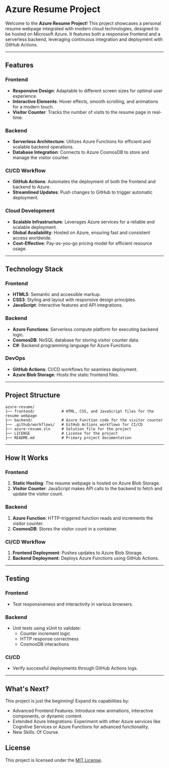 # Azure Resume Project

Welcome to the **Azure Resume Project**! This project showcases a personal resume webpage integrated with modern cloud technologies, designed to be hosted on Microsoft Azure. It features both a responsive frontend and a serverless backend, leveraging continuous integration and deployment with GitHub Actions.

---

## Features

### Frontend
- **Responsive Design**: Adaptable to different screen sizes for optimal user experience.
- **Interactive Elements**: Hover effects, smooth scrolling, and animations for a modern touch.
- **Visitor Counter**: Tracks the number of visits to the resume page in real-time.

### Backend
- **Serverless Architecture**: Utilizes Azure Functions for efficient and scalable backend operations.
- **Database Integration**: Connects to Azure CosmosDB to store and manage the visitor counter.

### CI/CD Workflow
- **GitHub Actions**: Automates the deployment of both the frontend and backend to Azure.
- **Streamlined Updates**: Push changes to GitHub to trigger automatic deployment.

### Cloud Development
- **Scalable Infrastructure**: Leverages Azure services for a reliable and scalable deployment.
- **Global Availability**: Hosted on Azure, ensuring fast and consistent access worldwide.
- **Cost-Effective**: Pay-as-you-go pricing model for efficient resource usage.

---

## Technology Stack

### Frontend
- **HTML5**: Semantic and accessible markup.
- **CSS3**: Styling and layout with responsive design principles.
- **JavaScript**: Interactive features and API integrations.

### Backend
- **Azure Functions**: Serverless compute platform for executing backend logic.
- **CosmosDB**: NoSQL database for storing visitor counter data.
- **C#**: Backend programming language for Azure Functions.

### DevOps
- **GitHub Actions**: CI/CD workflows for seamless deployment.
- **Azure Blob Storage**: Hosts the static frontend files.

---

## Project Structure

```plaintext
azure-resume/
├── frontend/            # HTML, CSS, and JavaScript files for the resume webpage
├── backend/             # Azure Function code for the visitor counter
├── .github/workflows/   # GitHub Actions workflows for CI/CD
├── azure-resume.sln     # Solution file for the project
├── LICENSE              # License for the project
├── README.md            # Primary project documentation
```

---

## How It Works

### Frontend
1. **Static Hosting**: The resume webpage is hosted on Azure Blob Storage.
2. **Visitor Counter**: JavaScript makes API calls to the backend to fetch and update the visitor count.

### Backend
1. **Azure Function**: HTTP-triggered function reads and increments the visitor counter.
2. **CosmosDB**: Stores the visitor count in a container.

### CI/CD Workflow
1. **Frontend Deployment**: Pushes updates to Azure Blob Storage.
2. **Backend Deployment**: Deploys Azure Functions using GitHub Actions.

---

## Testing

### Frontend
- Test responsiveness and interactivity in various browsers.

### Backend
- Unit tests using xUnit to validate:
  - Counter increment logic
  - HTTP response correctness
  - CosmosDB interactions

### CI/CD
- Verify successful deployments through GitHub Actions logs.

---

## What's Next?

This project is just the beginning! Expand its capabilities by:
- Advanced Frontend Features: Introduce new animations, interactive components, or dynamic content.
- Extended Azure Integrations: Experiment with other Azure services like Cognitive Services or Azure Functions for advanced functionality.
- New Skills: Of Course.

## License

This project is licensed under the [MIT License](./LICENSE).

